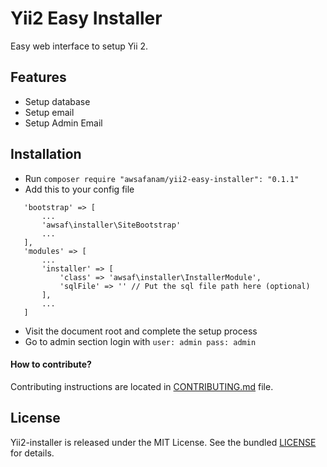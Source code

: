 # Yii2 Easy Installer

Easy web interface to setup Yii 2.

## Features

- Setup database
- Setup email
- Setup Admin Email

## Installation
 - Run `composer require "awsafanam/yii2-easy-installer": "0.1.1"`
 - Add this to your config file
 ```
    'bootstrap' => [
        ...
        'awsaf\installer\SiteBootstrap'
        ...
    ],
    'modules' => [
        ...
        'installer' => [
            'class' => 'awsaf\installer\InstallerModule',
            'sqlFile' => '' // Put the sql file path here (optional)
        ],
        ...
    ]
 ```
 - Visit the document root and complete the setup process
 - Go to admin section login with `user: admin pass: admin`
 
 #### How to contribute?
 
 Contributing instructions are located in [CONTRIBUTING.md](CONTRIBUTING.md) file.

 
 ## License
 
 Yii2-installer is released under the MIT License. See the bundled [LICENSE](LICENSE.md) for details.